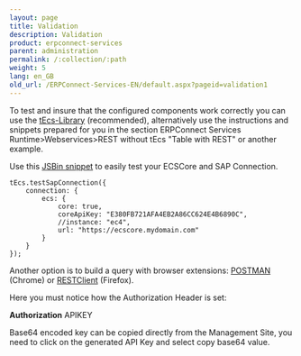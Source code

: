 ```yaml
---
layout: page
title: Validation
description: Validation
product: erpconnect-services
parent: administration
permalink: /:collection/:path
weight: 5
lang: en_GB
old_url: /ERPConnect-Services-EN/default.aspx?pageid=validation1
---
```


To test and insure that the configured components work correctly you can use the [tEcs-Library](https://static.theobald-software.com/tEcs) (recommended), alternatively use the instructions and snippets prepared for you in the section ERPConnect Services Runtime>Webservices>REST without tEcs  "Table with REST" or another example.

Use this [JSBin snippet](http://output.jsbin.com/gejem/13) to easily test your ECSCore and SAP Connection.

```
tEcs.testSapConnection({
    connection: {
        ecs: {
            core: true,
            coreApiKey: "E380FB721AFA4EB2A86CC624E4B6890C",
            //instance: "ec4",
            url: "https://ecscore.mydomain.com"
        }
    }
});
```

Another option is to build a query with browser extensions: [POSTMAN](https://chrome.google.com/webstore/detail/postman-rest-client/fdmmgilgnpjigdojojpjoooidkmcomcm) (Chrome) or [RESTClient](https://addons.mozilla.org/de/firefox/addon/restclient/) (Firefox).

Here you must notice how the Authorization Header is set:

**Authorization** 		APIKEY 

Base64 encoded key can be copied directly from the Management Site, you need to click on the generated API Key and select copy base64 value.